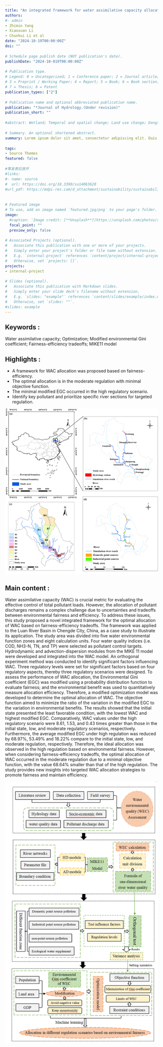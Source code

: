```yaml
---
title: "An integrated framework for water assimilative capacity allocation based on environmental fairness-efficiency tradeoffs with a modified optimization model in a river basin"
authors:
#- admin
- Zhimin Yang
- Xiaoxuan Li
- Chunhui Li et al
date: "2024-10-19T00:00:00Z"
doi: ""

# Schedule page publish date (NOT publication's date).
publishDate: "2024-10-019T00:00:00Z"

# Publication type.
# Legend: 0 = Uncategorized; 1 = Conference paper; 2 = Journal article;
# 3 = Preprint / Working Paper; 4 = Report; 5 = Book; 6 = Book section;
# 7 = Thesis; 8 = Patent
publication_types: ["2"]

# Publication name and optional abbreviated publication name.
publication: "*Journal of Hydrology.(Under revision)"
publication_short: ""

#abstract: Wetland; Temporal and spatial change; Land use change; Dongting Lake Basin

# Summary. An optional shortened abstract.
summary: Lorem ipsum dolor sit amet, consectetur adipiscing elit. Duis posuere tellus ac convallis placerat. Proin tincidunt magna sed ex sollicitudin condimentum.

tags:
- Source Themes
featured: false

#等发表后放开
#links:
#- name: source
#  url: https://doi.org/10.3390/su14063620
#url_pdf: https://mdpi-res.com/d_attachment/sustainability/sustainability-14-03620/article_deploy/sustainability-14-03620.pdf


# Featured image
# To use, add an image named `featured.jpg/png` to your page's folder. 
image:
  #caption: 'Image credit: [**Unsplash**](https://unsplash.com/photos/s9CC2SKySJM)'
  focal_point: ""
  preview_only: false

# Associated Projects (optional).
#   Associate this publication with one or more of your projects.
#   Simply enter your project's folder or file name without extension.
#   E.g. `internal-project` references `content/project/internal-project/index.md`.
#   Otherwise, set `projects: []`.
projects:
- internal-project

# Slides (optional).
#   Associate this publication with Markdown slides.
#   Simply enter your slide deck's filename without extension.
#   E.g. `slides: "example"` references `content/slides/example/index.md`.
#   Otherwise, set `slides: ""`.
#slides: example
---
```



## Keywords :
Water assimilative capacity; Optimization; Modified environmental Gini coefficient; Fairness-efficiency tradeoffs; MIKE11 model

## Highlights :
- A framework for WAC allocation was proposed based on fairness-efficiency.
- The optimal allocation is in the moderate regulation with minimal objective function.
- The minimal modified EGC occurred in the high regulatory scenario.
- Identify key pollutant and prioritize specific river sections for targeted regulation.

![png](./index_2_0.png)


## Main content :
Water assimilative capacity (WAC) is crucial metric for evaluating the effective control of total pollutant loads. However, the allocation of pollutant discharges remains a complex challenge due to uncertainties and tradeoffs between environmental fairness and efficiency. To address these issues, this study proposed a novel integrated framework for the optimal allocation of WAC based on fairness-efficiency tradeoffs. The framework was applied to the Luan River Basin in Chengde City, China, as a case study to illustrate its application. The study area was divided into five water environmental function zones and eight calculation units. Four water quality indices (i.e. COD, NH3-N, TN, and TP) were selected as pollutant control targets. Hydrodynamic and advection-dispersion modules from the MIKE 11 model were developed and integrated into the WAC model. An orthogonal experiment method was conducted to identify significant factors influencing WAC. Three regulatory levels were set for significant factors based on four regulatory aspects, thereby three regulatory scenarios were designed. To assess the performance of WAC allocation, the Environmental Gini coefficient (EGC) was modified using a probability distribution function to evaluate fairness; and the environmental benefit was used to quantitatively measure allocation efficiency. Therefore, a modified optimization model was developed to determine the optimal allocation of WAC. The objective function aimed to minimize the ratio of the variation in the modified EGC to the variation in environmental benefits. The results showed that the initial state presented the least favorable condition, with the lowest WAC and highest modified EGC. Comparatively, WAC values under the high regulatory scenario were 8.61, 1.53, and 0.43 times greater than those in the initial state, low, and moderate regulatory scenarios, respectively. Furthermore, the average modified EGC under high regulation was reduced by 68.97%, 53.49% and 18.22% compare to the initial state, low, and moderate regulation, respectively. Therefore, the ideal allocation was observed in the high regulation based on environmental fairness. However, when considering fairness-efficiency tradeoffs, the optimal allocation of WAC occurred in the moderate regulation due to a minimal objective function, with the value 68.64% smaller than that of the high regulation. The study provides new insights into targeted WAC allocation strategies to promote fairness and maintain efficiency.

![png](./index_1_0.png)

